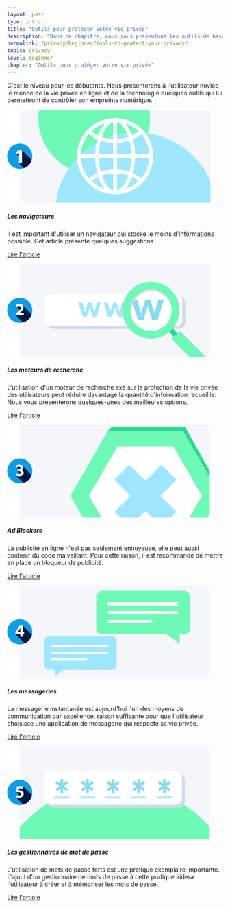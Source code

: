 ```yaml
---
layout: post
type: intro
title: "Outils pour protéger votre vie privée"
description: "Dans ce chapitre, nous vous présentons les outils de base nécessaires pour améliorer votre confidentialité en ligne. Dans ce niveau, nous couvrons les navigateurs, les moteurs de recherche, les bloqueurs de publicité, les applications de messagerie et les gestionnaires de mots de passe."
permalink: /privacy/beginner/tools-to-protect-your-privacy/
topic: privacy
level: beginner
chapter: "Outils pour protéger votre vie privée"
---
```


C'est le niveau pour les débutants. Nous présenterons à l'utilisateur novice le monde de la vie privée en ligne et de la technologie quelques outils qui lui permettront de contrôler son empreinte numérique.


<div class="row mt-5">
    <div class="col-md-3">
        <a href="{{ site.baseurl }}{% post_url /privacy/beginner/2023-04-02-browser %}">
            <img src="/assets/post_files/privacy/beginner/tools-to-protect-your-privacy/browser.svg" alt="Les navigateurs" />
        </a>
    </div>
    <div class="col-md-9">
        <h5 class="intro-article-title">Les navigateurs</h5>
        <p class="mb-1">
            Il est important d'utiliser un navigateur qui stocke le moins d'informations possible. Cet article présente quelques suggestions.
        </p>
        <p class="mb-0">
            <a class="font-weight-bold" href="{{ site.baseurl }}{% post_url /privacy/beginner/2023-04-02-browser %}">Lire l'article</a>
        </p>
    </div>
</div>

<div class="row mt-5">
    <div class="col-md-3">
        <a href="{{ site.baseurl }}{% post_url /privacy/beginner/2023-04-03-search-engine %}">
            <img src="/assets/post_files/privacy/beginner/tools-to-protect-your-privacy/search_engine.svg" alt="Les moteurs de recherche" />
        </a>
    </div>
    <div class="col-md-9">
        <h5 class="intro-article-title">Les moteurs de recherche</h5>
        <p class="mb-1">
            L'utilisation d'un moteur de recherche axé sur la protection de la vie privée des utilisateurs peut réduire davantage la quantité d'information recueillie. Nous vous présenterons quelques-unes des meilleures options.
        </p>
        <p class="mb-0">
            <a class="font-weight-bold" href="{{ site.baseurl }}{% post_url /privacy/beginner/2023-04-03-search-engine %}">Lire l'article</a>
        </p>
    </div>
</div>

<div class="row mt-5">
    <div class="col-md-3">
        <a href="{{ site.baseurl }}{% post_url /privacy/beginner/2023-04-04-ad-blocker %}">
            <img src="/assets/post_files/privacy/beginner/tools-to-protect-your-privacy/ad_block.svg" alt="Ad Blockers" />
        </a>
    </div>
    <div class="col-md-9">
        <h5 class="intro-article-title">Ad Blockers</h5>
        <p class="mb-1">
            La publicité en ligne n'est pas seulement ennuyeuse, elle peut aussi contenir du code malveillant. Pour cette raison, il est recommandé de mettre en place un bloqueur de publicité.
        </p>
        <p class="mb-0">
            <a class="font-weight-bold" href="{{ site.baseurl }}{% post_url /privacy/beginner/2023-04-04-ad-blocker %}">Lire l'article</a>
        </p>
    </div>
</div>

<div class="row mt-5">
    <div class="col-md-3">
        <a href="{{ site.baseurl }}{% post_url /privacy/beginner/2023-04-05-messaging %}">
            <img src="/assets/post_files/privacy/beginner/tools-to-protect-your-privacy/messaging.svg" alt="Les messageries" />
        </a>
    </div>
    <div class="col-md-9">
        <h5 class="intro-article-title">Les messageries</h5>
        <p class="mb-1">
            La messagerie instantanée est aujourd'hui l'un des moyens de communication par excellence, raison suffisante pour que l'utilisateur choisisse une application de messagerie qui respecte sa vie privée.
        </p>
        <p class="mb-0">
            <a class="font-weight-bold" href="{{ site.baseurl }}{% post_url /privacy/beginner/2023-04-05-messaging %}">Lire l'article</a>
        </p>
    </div>
</div>

<div class="row mt-5">
    <div class="col-md-3">
        <a href="{{ site.baseurl }}{% post_url /privacy/beginner/2023-04-06-password-manager %}">
            <img src="/assets/post_files/privacy/beginner/tools-to-protect-your-privacy/password_manager.svg" alt="Les gestionnaires de mot de passe" />
        </a>
    </div>
    <div class="col-md-9">
        <h5 class="intro-article-title">Les gestionnaires de mot de passe</h5>
        <p class="mb-1">
            L'utilisation de mots de passe forts est une pratique exemplaire importante. L'ajout d'un gestionnaire de mots de passe à cette pratique aidera l'utilisateur à créer et à mémoriser les mots de passe.
        </p>
        <p class="mb-0">
            <a class="font-weight-bold" href="{{ site.baseurl }}{% post_url /privacy/beginner/2023-04-06-password-manager %}">Lire l'article</a>
        </p>
    </div>
</div>
